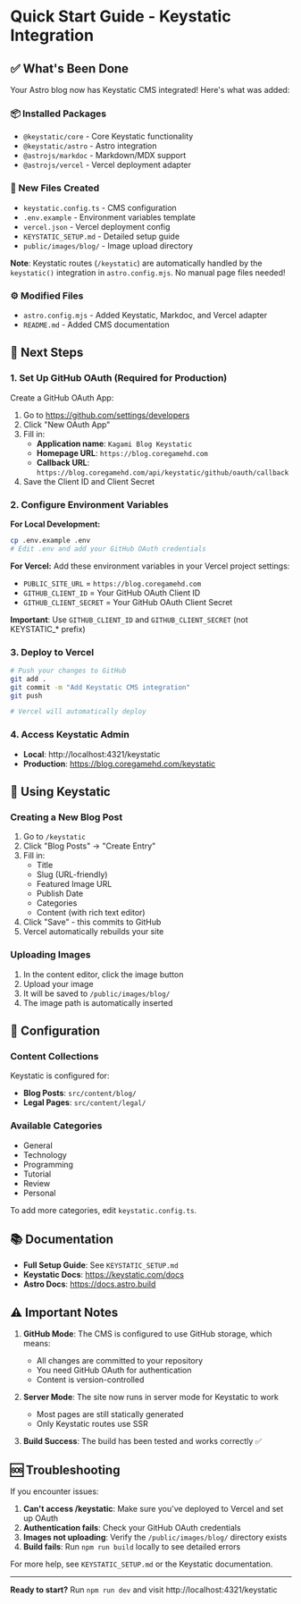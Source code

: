 # Quick Start Guide - Keystatic Integration

## ✅ What's Been Done

Your Astro blog now has Keystatic CMS integrated! Here's what was added:

### 📦 Installed Packages
- `@keystatic/core` - Core Keystatic functionality
- `@keystatic/astro` - Astro integration
- `@astrojs/markdoc` - Markdown/MDX support
- `@astrojs/vercel` - Vercel deployment adapter

### 📁 New Files Created
- `keystatic.config.ts` - CMS configuration
- `.env.example` - Environment variables template
- `vercel.json` - Vercel deployment config
- `KEYSTATIC_SETUP.md` - Detailed setup guide
- `public/images/blog/` - Image upload directory

**Note**: Keystatic routes (`/keystatic`) are automatically handled by the `keystatic()` integration in `astro.config.mjs`. No manual page files needed!

### ⚙️ Modified Files
- `astro.config.mjs` - Added Keystatic, Markdoc, and Vercel adapter
- `README.md` - Added CMS documentation

## 🚀 Next Steps

### 1. Set Up GitHub OAuth (Required for Production)

Create a GitHub OAuth App:
1. Go to https://github.com/settings/developers
2. Click "New OAuth App"
3. Fill in:
   - **Application name**: `Kagami Blog Keystatic`
   - **Homepage URL**: `https://blog.coregamehd.com`
   - **Callback URL**: `https://blog.coregamehd.com/api/keystatic/github/oauth/callback`
4. Save the Client ID and Client Secret

### 2. Configure Environment Variables

**For Local Development:**
```bash
cp .env.example .env
# Edit .env and add your GitHub OAuth credentials
```

**For Vercel:**
Add these environment variables in your Vercel project settings:
- `PUBLIC_SITE_URL` = `https://blog.coregamehd.com`
- `GITHUB_CLIENT_ID` = Your GitHub OAuth Client ID
- `GITHUB_CLIENT_SECRET` = Your GitHub OAuth Client Secret

**Important**: Use `GITHUB_CLIENT_ID` and `GITHUB_CLIENT_SECRET` (not KEYSTATIC_* prefix)

### 3. Deploy to Vercel

```bash
# Push your changes to GitHub
git add .
git commit -m "Add Keystatic CMS integration"
git push

# Vercel will automatically deploy
```

### 4. Access Keystatic Admin

- **Local**: http://localhost:4321/keystatic
- **Production**: https://blog.coregamehd.com/keystatic

## 📝 Using Keystatic

### Creating a New Blog Post

1. Go to `/keystatic`
2. Click "Blog Posts" → "Create Entry"
3. Fill in:
   - Title
   - Slug (URL-friendly)
   - Featured Image URL
   - Publish Date
   - Categories
   - Content (with rich text editor)
4. Click "Save" - this commits to GitHub
5. Vercel automatically rebuilds your site

### Uploading Images

1. In the content editor, click the image button
2. Upload your image
3. It will be saved to `/public/images/blog/`
4. The image path is automatically inserted

## 🔧 Configuration

### Content Collections

Keystatic is configured for:
- **Blog Posts**: `src/content/blog/`
- **Legal Pages**: `src/content/legal/`

### Available Categories

- General
- Technology
- Programming
- Tutorial
- Review
- Personal

To add more categories, edit `keystatic.config.ts`.

## 📚 Documentation

- **Full Setup Guide**: See `KEYSTATIC_SETUP.md`
- **Keystatic Docs**: https://keystatic.com/docs
- **Astro Docs**: https://docs.astro.build

## ⚠️ Important Notes

1. **GitHub Mode**: The CMS is configured to use GitHub storage, which means:
   - All changes are committed to your repository
   - You need GitHub OAuth for authentication
   - Content is version-controlled

2. **Server Mode**: The site now runs in server mode for Keystatic to work
   - Most pages are still statically generated
   - Only Keystatic routes use SSR

3. **Build Success**: The build has been tested and works correctly ✅

## 🆘 Troubleshooting

If you encounter issues:

1. **Can't access /keystatic**: Make sure you've deployed to Vercel and set up OAuth
2. **Authentication fails**: Check your GitHub OAuth credentials
3. **Images not uploading**: Verify the `/public/images/blog/` directory exists
4. **Build fails**: Run `npm run build` locally to see detailed errors

For more help, see `KEYSTATIC_SETUP.md` or the Keystatic documentation.

---

**Ready to start?** Run `npm run dev` and visit http://localhost:4321/keystatic
